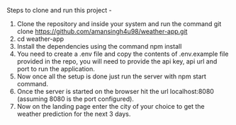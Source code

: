 Steps to clone and run this project - 
1. Clone the repository and inside your system and run the command git clone https://github.com/amansingh4u98/weather-app.git
2. cd weather-app
3. Install the dependencies using the command npm install
4. You need to create a .env file and copy the contents of .env.example file provided in the repo, you will need to provide the api key, api url and port to run the application.
5. Now once all the setup is done just run the server with npm start command.
6. Once the server is started on the browser hit the url localhost:8080 (assuming 8080 is the port configured).
7. Now on the landing page enter the city of your choice to get the weather prediction for the next 3 days.
